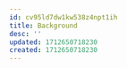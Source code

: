 ```yaml
---
id: cv95ld7dw1kw538z4npt1ih
title: Background
desc: ''
updated: 1712650718230
created: 1712650718230
---
```

